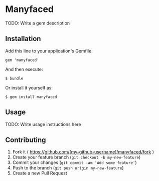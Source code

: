 # Manyfaced

TODO: Write a gem description

## Installation

Add this line to your application's Gemfile:

    gem 'manyfaced'

And then execute:

    $ bundle

Or install it yourself as:

    $ gem install manyfaced

## Usage

TODO: Write usage instructions here

## Contributing

1. Fork it ( https://github.com/[my-github-username]/manyfaced/fork )
2. Create your feature branch (`git checkout -b my-new-feature`)
3. Commit your changes (`git commit -am 'Add some feature'`)
4. Push to the branch (`git push origin my-new-feature`)
5. Create a new Pull Request
